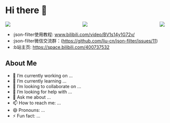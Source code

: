 # Hi there 👋

<img align="left" src="https://github-readme-stats.vercel.app/api?username=liu-cn&show_icons=true&icon_color=CE1D2D&text_color=718096&bg_color=ffffff&hide_title=true" /> 

<img align="right" src="https://github-readme-stats.vercel.app/api/top-langs/?username=liu-cn&hide_title=true&hide_border=true&layout=compact&langs_count=6&text_color=000&icon_color=fff&bg_color=0,52fa5a,4dfcff,c64dff&theme=graywhite" />

<div align="center"> <img src="https://visitor-badge.glitch.me/badge?page_id=liu-cn" /> </div>

- :json-filter使用教程: www.bilibili.com/video/BV1s14y1G72v/
- :json-filter微信交流群：(https://github.com/liu-cn/json-filter/issues/11)
- :b站主页: https://space.bilibili.com/400737532

## About Me

- 🔭 I’m currently working on ...
- 🌱 I’m currently learning ...
- 👯 I’m looking to collaborate on ...
- 🤔 I’m looking for help with ...
- 💬 Ask me about ...
- 📫 How to reach me: ...
- 😄 Pronouns: ...
- ⚡ Fun fact: ...






<!-- 
### Hi there 👋


<img align="left" src="https://github-readme-stats.vercel.app/api?username=liu-cn&show_icons=true&icon_color=CE1D2D&text_color=718096&bg_color=ffffff&hide_title=true" /> 
<div align="right"> <img src="https://github-readme-stats.vercel.app/api/top-langs/?username=liu-cn&hide_title=true&hide_border=true&layout=compact&langs_count=6&text_color=000&icon_color=fff&bg_color=0,52fa5a,4dfcff,c64dff&theme=graywhite" /> </div>

<div align="center"> <img src="https://visitor-badge.glitch.me/badge?page_id=liu-cn" /> </div>


- :json-filter使用教程: www.bilibili.com/video/BV1s14y1G72v/
- :json-filter微信交流群：(https://github.com/liu-cn/json-filter/issues/11)
- :b站主页: https://space.bilibili.com/400737532
- 🔭 I’m currently working on ...
- 🌱 I’m currently learning ...
- 👯 I’m looking to collaborate on ...
- 🤔 I’m looking for help with ...
- 💬 Ask me about ...
- 📫 How to reach me: ...
- 😄 Pronouns: ...
- ⚡ Fun fact: ... -->


